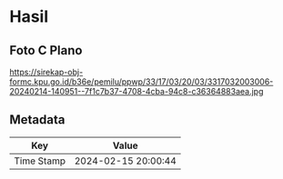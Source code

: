 # Hasil

## Foto C Plano

https://sirekap-obj-formc.kpu.go.id/b36e/pemilu/ppwp/33/17/03/20/03/3317032003006-20240214-140951--7f1c7b37-4708-4cba-94c8-c36364883aea.jpg


## Metadata

| Key        | Value               |
| ---------- | ------------------- |
| Time Stamp | 2024-02-15 20:00:44 |



